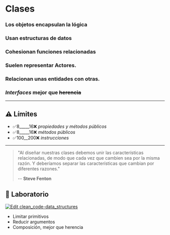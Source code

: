 # Clases

### Los objetos encapsulan la **lógica**

### Usan estructuras de datos

### Cohesionan funciones relacionadas

### Suelen representar **Actores**.

### Relacionan unas entidades con otras.

### _Interfaces_ mejor que ~~herencia~~

---

## ⚠️ Límites

- ✅8_____16❌ _propiedades y métodos públicos_
- ✅8_____16❌ _métodos públicos_
- ✅100__200❌ _instrucciones_

---

> "Al diseñar nuestras clases debemos unir las características relacionadas,
> de modo que cada vez que cambien sea por la misma razón.
> Y deberíamos separar las características que cambian por diferentes razones."
>
> -- **Steve Fenton**

## 📝 Laboratorio

[![Edit clean_code-data_structures](https://codesandbox.io/static/img/play-codesandbox.svg)](https://codesandbox.io/s/mystifying-cartwright-tj1w0?fontsize=14&hidenavigation=1&previewwindow=tests&theme=dark)

- Limitar primitivos
- Reducir argumentos
- Composición, mejor que herencia